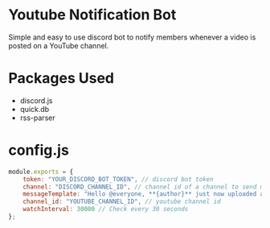 # Youtube Notification Bot
Simple and easy to use discord bot to notify members whenever a video is posted on a YouTube channel.

# Packages Used
- discord.js
- quick.db
- rss-parser

# config.js

```js
module.exports = {
    token: "YOUR_DISCORD_BOT_TOKEN", // discord bot token
    channel: "DISCORD_CHANNEL_ID", // channel id of a channel to send message
    messageTemplate: "Hello @everyone, **{author}** just now uploaded a video **{title}**!\n{url}", // message to send on discord
    channel_id: "YOUTUBE_CHANNEL_ID", // youtube channel id
    watchInterval: 30000 // Check every 30 seconds
};
```